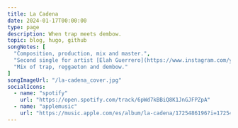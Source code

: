 ```yaml
---
title: La Cadena
date: 2024-01-17T00:00:00
type: page
description: When trap meets dembow.
topic: blog, hugo, github
songNotes: [
  "Composition, production, mix and master.",
  "Second single for artist [Elah Guerrero](https://www.instagram.com/yautiaprieta/).",
  "Mix of trap, reggaeton and dembow."
]
songImageUrl: "/la-cadena_cover.jpg"
socialIcons:
  - name: "spotify"
    url: "https://open.spotify.com/track/6pWd7kBBiQ8K1JnGJFPZpA"
  - name: "applemusic"
    url: "https://music.apple.com/es/album/la-cadena/1725486196?i=1725486378"
---
```

